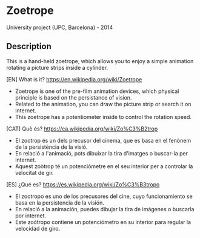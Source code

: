 # Zoetrope
University project (UPC, Barcelona) - 2014

## Description

This is a hand-held zoetrope, which allows you to enjoy a simple animation rotating a picture strips inside a cylinder.

[EN] What is it? https://en.wikipedia.org/wiki/Zoetrope 
- Zoetrope is one of the pre-film animation devices, which physical principle is based on the persistance of vision. 
- Related to the animation, you can draw the picture strip or search it on internet.
- This zoetrope has a potentiometer inside to control the rotation speed.
 
[CAT] Què és? https://ca.wikipedia.org/wiki/Zo%C3%B2trop
- El zootrop és un dels precusor del cinema, que es basa en el fenònem de la persistència de la visió. 
- En relació a l'animació, pots dibuixar la tira d'imatges o buscar-la per internet.
- Aquest zoòtrop té un potenciòmetre en el seu interior per a controlar la velocitat de gir.
 
[ES] ¿Qué es? https://es.wikipedia.org/wiki/Zo%C3%B3tropo 
- El zootropo es uno de los precusores del cine, cuyo funcionamiento se basa en la persistencia de la visión. 
- En relació a la animación, puedes dibujar la tira de imágenes o buscarla por internet.
- Este zoótropo contiene un potenciómetro en su interior para regular la velocidad de giro.
 

